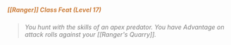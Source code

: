 ##### *<span style="color:rgb(203, 123, 55)">[[Ranger]] Class Feat (Level 17)</span>*

> *<span style="color:rgb(125, 125, 125)">You hunt with the skills of an apex predator. You have Advantage on attack rolls against your [[Ranger's Quarry]].</span>* 